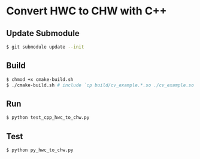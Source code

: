 # Convert HWC to CHW with C++

## Update Submodule

```bash
$ git submodule update --init
```

## Build

```bash
$ chmod +x cmake-build.sh
$ ./cmake-build.sh # include `cp build/cv_example.*.so ./cv_example.so`
```

## Run

```bash
$ python test_cpp_hwc_to_chw.py
```

## Test

```bash
$ python py_hwc_to_chw.py
```
